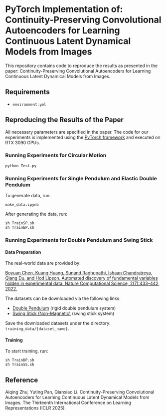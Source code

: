 # PyTorch Implementation of: Continuity-Preserving Convolutional Autoencoders for Learning Continuous Latent Dynamical Models from Images

This repository contains code to reproduce the results as presented in the paper: Continuity-Preserving Convolutional Autoencoders for Learning Continuous Latent Dynamical Models from Images.

## Requirements 
* `environment.yml`

## Reproducing the Results of the Paper
All necessary parameters are specified in the paper. The code for our experiments is implemented using the [PyTorch framework](https://openreview.net/pdf?id=BJJsrmfCZ) and executed on RTX 3090 GPUs.

### Running Experiments for Circular Motion
```
python Test.py
```

### Running Experiments for Single Pendulum and Elastic Double Pendulum
To generate data, run:
```
make_data.ipynb
```
After generating the data, run:
```
sh TrainSP.sh
sh TrainEP.sh
```

### Running Experiments for Double Pendulum and Swing Stick
#### Data Preparation
The real-world data are provided by:

[Boyuan Chen, Kuang Huang, Sunand Raghupathi, Ishaan Chandratreya, Qiang Du, and Hod Lipson. Automated discovery of fundamental variables hidden in experimental data. Nature Computational Science, 2(7):433–442, 2022.](https://www.cs.columbia.edu/~bchen/neural-state-variables/)

The datasets can be downloaded via the following links:

- [Double Pendulum](https://drive.google.com/file/d/1QEtk4JjnRysIEjtkZIKBjACu_IiTAdX6/view?usp=sharing) (rigid double pendulum system)
- [Swing Stick (Non-Magnetic)](https://drive.google.com/file/d/1BfeGW4XTFyGdyBO0G_YnSnRyJGu2WRnc/view?usp=sharing) (swing stick system)

Save the downloaded datasets under the directory: `training_data/{dataset_name}`.

#### Training
To start training, run:
```
sh TrainDP.sh
sh TrainSS.sh
```

## Reference

Aiqing Zhu, Yuting Pan, Qianxiao Li. Continuity-Preserving Convolutional Autoencoders for Learning Continuous Latent Dynamical Models from Images. The Thirteenth International Conference on Learning Representations (ICLR 2025).
 
